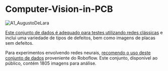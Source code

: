 # Computer-Vision-in-PCB

![A1_AugustoDeLara](https://github.com/AugustodeLara/Computer-Vision-in-PCB/assets/32024026/8cb24178-f25d-4d12-abb6-4413326d63a1)


[Este conjunto de dados é adequado para testes utilizando redes clássicas](https://www.kaggle.com/datasets/akhatova/pcb-defects) e inclui uma variedade de tipos de defeitos, bem como imagens de placas sem defeitos.

Para experimentos envolvendo redes neurais, [recomendo o uso deste conjunto de dados](https://universe.roboflow.com/pcb-labelling/pcb_defect-1xgzf/dataset/5) proveniente do Roboflow. Este conjunto, disponível ao público, contém 1805 imagens para análise.
